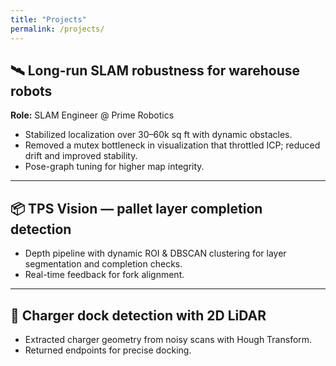 ```yaml
---
title: "Projects"
permalink: /projects/
---
```


## 🛰 Long-run SLAM robustness for warehouse robots
**Role:** SLAM Engineer @ Prime Robotics  
- Stabilized localization over 30–60k sq ft with dynamic obstacles.  
- Removed a mutex bottleneck in visualization that throttled ICP; reduced drift and improved stability.  
- Pose-graph tuning for higher map integrity.

---

## 📦 TPS Vision — pallet layer completion detection
- Depth pipeline with dynamic ROI & DBSCAN clustering for layer segmentation and completion checks.  
- Real-time feedback for fork alignment.

---

## 🔌 Charger dock detection with 2D LiDAR
- Extracted charger geometry from noisy scans with Hough Transform.  
- Returned endpoints for precise docking.
